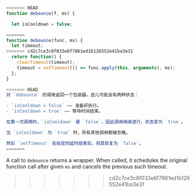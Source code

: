 ```js demo
<<<<<<< HEAD
function debounce(f, ms) {

  let isCooldown = false;

=======
function debounce(func, ms) {
  let timeout;
>>>>>>> cd2c7ce3c8f033e6f7861ed1b126552e41ba3e31
  return function() {
    clearTimeout(timeout);
    timeout = setTimeout(() => func.apply(this, arguments), ms);
  };
}

<<<<<<< HEAD
对 `debounce` 的调用返回一个包装器。这儿可能会有两种状态：

- `isCooldown = false` —— 准备好执行。
- `isCooldown = true` —— 等待时间结束。

在第一次调用时，`isCooldown` 是 `false`，因此调用继续进行，状态变为 `true`。

当 `isCooldown` 为 `true` 时，所有其他调用都被忽略。

然后 `setTimeout` 在给定的延时结束后，将其恢复为 `false`。
=======
```

A call to `debounce` returns a wrapper. When called, it schedules the original function call after given `ms` and cancels the previous such timeout.

>>>>>>> cd2c7ce3c8f033e6f7861ed1b126552e41ba3e31
